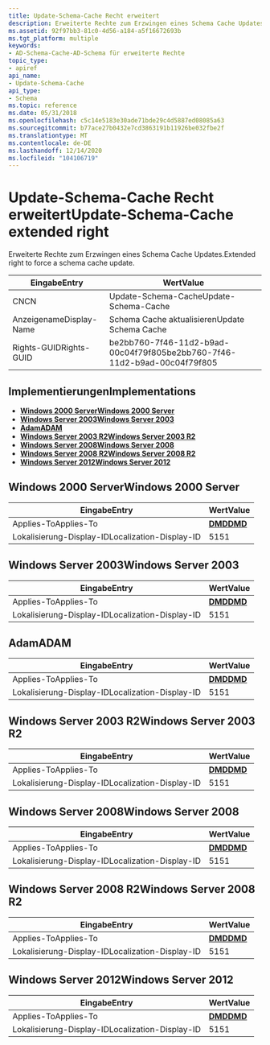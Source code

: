 ```yaml
---
title: Update-Schema-Cache Recht erweitert
description: Erweiterte Rechte zum Erzwingen eines Schema Cache Updates.
ms.assetid: 92f97bb3-81c0-4d56-a184-a5f16672693b
ms.tgt_platform: multiple
keywords:
- AD-Schema-Cache-AD-Schema für erweiterte Rechte
topic_type:
- apiref
api_name:
- Update-Schema-Cache
api_type:
- Schema
ms.topic: reference
ms.date: 05/31/2018
ms.openlocfilehash: c5c14e5183e30ade71bde29c4d5887ed08085a63
ms.sourcegitcommit: b77ace27b0432e7cd3863191b11926be032fbe2f
ms.translationtype: MT
ms.contentlocale: de-DE
ms.lasthandoff: 12/14/2020
ms.locfileid: "104106719"
---
```

# <a name="update-schema-cache-extended-right"></a><span data-ttu-id="0d8b8-104">Update-Schema-Cache Recht erweitert</span><span class="sxs-lookup"><span data-stu-id="0d8b8-104">Update-Schema-Cache extended right</span></span>

<span data-ttu-id="0d8b8-105">Erweiterte Rechte zum Erzwingen eines Schema Cache Updates.</span><span class="sxs-lookup"><span data-stu-id="0d8b8-105">Extended right to force a schema cache update.</span></span>



| <span data-ttu-id="0d8b8-106">Eingabe</span><span class="sxs-lookup"><span data-stu-id="0d8b8-106">Entry</span></span> | <span data-ttu-id="0d8b8-107">Wert</span><span class="sxs-lookup"><span data-stu-id="0d8b8-107">Value</span></span> |
|--------------|--------------------------------------|
| <span data-ttu-id="0d8b8-108">CN</span><span class="sxs-lookup"><span data-stu-id="0d8b8-108">CN</span></span>           | <span data-ttu-id="0d8b8-109">Update-Schema-Cache</span><span class="sxs-lookup"><span data-stu-id="0d8b8-109">Update-Schema-Cache</span></span>                  |
| <span data-ttu-id="0d8b8-110">Anzeigename</span><span class="sxs-lookup"><span data-stu-id="0d8b8-110">Display-Name</span></span> | <span data-ttu-id="0d8b8-111">Schema Cache aktualisieren</span><span class="sxs-lookup"><span data-stu-id="0d8b8-111">Update Schema Cache</span></span>                  |
| <span data-ttu-id="0d8b8-112">Rights-GUID</span><span class="sxs-lookup"><span data-stu-id="0d8b8-112">Rights-GUID</span></span>  | <span data-ttu-id="0d8b8-113">be2bb760-7f46-11d2-b9ad-00c04f79f805</span><span class="sxs-lookup"><span data-stu-id="0d8b8-113">be2bb760-7f46-11d2-b9ad-00c04f79f805</span></span> |



## <a name="implementations"></a><span data-ttu-id="0d8b8-114">Implementierungen</span><span class="sxs-lookup"><span data-stu-id="0d8b8-114">Implementations</span></span>

-   [<span data-ttu-id="0d8b8-115">**Windows 2000 Server**</span><span class="sxs-lookup"><span data-stu-id="0d8b8-115">**Windows 2000 Server**</span></span>](#windows-2000-server)
-   [<span data-ttu-id="0d8b8-116">**Windows Server 2003**</span><span class="sxs-lookup"><span data-stu-id="0d8b8-116">**Windows Server 2003**</span></span>](#windows-server-2003)
-   [<span data-ttu-id="0d8b8-117">**Adam**</span><span class="sxs-lookup"><span data-stu-id="0d8b8-117">**ADAM**</span></span>](#adam)
-   [<span data-ttu-id="0d8b8-118">**Windows Server 2003 R2**</span><span class="sxs-lookup"><span data-stu-id="0d8b8-118">**Windows Server 2003 R2**</span></span>](#windows-server-2003-r2)
-   [<span data-ttu-id="0d8b8-119">**Windows Server 2008**</span><span class="sxs-lookup"><span data-stu-id="0d8b8-119">**Windows Server 2008**</span></span>](#windows-server-2008)
-   [<span data-ttu-id="0d8b8-120">**Windows Server 2008 R2**</span><span class="sxs-lookup"><span data-stu-id="0d8b8-120">**Windows Server 2008 R2**</span></span>](#windows-server-2008-r2)
-   [<span data-ttu-id="0d8b8-121">**Windows Server 2012**</span><span class="sxs-lookup"><span data-stu-id="0d8b8-121">**Windows Server 2012**</span></span>](#windows-server-2012)

## <a name="windows-2000-server"></a><span data-ttu-id="0d8b8-122">Windows 2000 Server</span><span class="sxs-lookup"><span data-stu-id="0d8b8-122">Windows 2000 Server</span></span>



| <span data-ttu-id="0d8b8-123">Eingabe</span><span class="sxs-lookup"><span data-stu-id="0d8b8-123">Entry</span></span> | <span data-ttu-id="0d8b8-124">Wert</span><span class="sxs-lookup"><span data-stu-id="0d8b8-124">Value</span></span> |
|-------------------------|---------------------------------|
| <span data-ttu-id="0d8b8-125">Applies-To</span><span class="sxs-lookup"><span data-stu-id="0d8b8-125">Applies-To</span></span>              | [<span data-ttu-id="0d8b8-126">**DMD**</span><span class="sxs-lookup"><span data-stu-id="0d8b8-126">**DMD**</span></span>](c-dmd.md)<br/> |
| <span data-ttu-id="0d8b8-127">Lokalisierung-Display-ID</span><span class="sxs-lookup"><span data-stu-id="0d8b8-127">Localization-Display-ID</span></span> | <span data-ttu-id="0d8b8-128">51</span><span class="sxs-lookup"><span data-stu-id="0d8b8-128">51</span></span>                              |



## <a name="windows-server-2003"></a><span data-ttu-id="0d8b8-129">Windows Server 2003</span><span class="sxs-lookup"><span data-stu-id="0d8b8-129">Windows Server 2003</span></span>



| <span data-ttu-id="0d8b8-130">Eingabe</span><span class="sxs-lookup"><span data-stu-id="0d8b8-130">Entry</span></span> | <span data-ttu-id="0d8b8-131">Wert</span><span class="sxs-lookup"><span data-stu-id="0d8b8-131">Value</span></span> |
|-------------------------|---------------------------------|
| <span data-ttu-id="0d8b8-132">Applies-To</span><span class="sxs-lookup"><span data-stu-id="0d8b8-132">Applies-To</span></span>              | [<span data-ttu-id="0d8b8-133">**DMD**</span><span class="sxs-lookup"><span data-stu-id="0d8b8-133">**DMD**</span></span>](c-dmd.md)<br/> |
| <span data-ttu-id="0d8b8-134">Lokalisierung-Display-ID</span><span class="sxs-lookup"><span data-stu-id="0d8b8-134">Localization-Display-ID</span></span> | <span data-ttu-id="0d8b8-135">51</span><span class="sxs-lookup"><span data-stu-id="0d8b8-135">51</span></span>                              |



## <a name="adam"></a><span data-ttu-id="0d8b8-136">Adam</span><span class="sxs-lookup"><span data-stu-id="0d8b8-136">ADAM</span></span>



| <span data-ttu-id="0d8b8-137">Eingabe</span><span class="sxs-lookup"><span data-stu-id="0d8b8-137">Entry</span></span> | <span data-ttu-id="0d8b8-138">Wert</span><span class="sxs-lookup"><span data-stu-id="0d8b8-138">Value</span></span> |
|-------------------------|---------------------------------|
| <span data-ttu-id="0d8b8-139">Applies-To</span><span class="sxs-lookup"><span data-stu-id="0d8b8-139">Applies-To</span></span>              | [<span data-ttu-id="0d8b8-140">**DMD**</span><span class="sxs-lookup"><span data-stu-id="0d8b8-140">**DMD**</span></span>](c-dmd.md)<br/> |
| <span data-ttu-id="0d8b8-141">Lokalisierung-Display-ID</span><span class="sxs-lookup"><span data-stu-id="0d8b8-141">Localization-Display-ID</span></span> | <span data-ttu-id="0d8b8-142">51</span><span class="sxs-lookup"><span data-stu-id="0d8b8-142">51</span></span>                              |



## <a name="windows-server-2003-r2"></a><span data-ttu-id="0d8b8-143">Windows Server 2003 R2</span><span class="sxs-lookup"><span data-stu-id="0d8b8-143">Windows Server 2003 R2</span></span>



| <span data-ttu-id="0d8b8-144">Eingabe</span><span class="sxs-lookup"><span data-stu-id="0d8b8-144">Entry</span></span> | <span data-ttu-id="0d8b8-145">Wert</span><span class="sxs-lookup"><span data-stu-id="0d8b8-145">Value</span></span> |
|-------------------------|---------------------------------|
| <span data-ttu-id="0d8b8-146">Applies-To</span><span class="sxs-lookup"><span data-stu-id="0d8b8-146">Applies-To</span></span>              | [<span data-ttu-id="0d8b8-147">**DMD**</span><span class="sxs-lookup"><span data-stu-id="0d8b8-147">**DMD**</span></span>](c-dmd.md)<br/> |
| <span data-ttu-id="0d8b8-148">Lokalisierung-Display-ID</span><span class="sxs-lookup"><span data-stu-id="0d8b8-148">Localization-Display-ID</span></span> | <span data-ttu-id="0d8b8-149">51</span><span class="sxs-lookup"><span data-stu-id="0d8b8-149">51</span></span>                              |



## <a name="windows-server-2008"></a><span data-ttu-id="0d8b8-150">Windows Server 2008</span><span class="sxs-lookup"><span data-stu-id="0d8b8-150">Windows Server 2008</span></span>



| <span data-ttu-id="0d8b8-151">Eingabe</span><span class="sxs-lookup"><span data-stu-id="0d8b8-151">Entry</span></span> | <span data-ttu-id="0d8b8-152">Wert</span><span class="sxs-lookup"><span data-stu-id="0d8b8-152">Value</span></span> |
|-------------------------|---------------------------------|
| <span data-ttu-id="0d8b8-153">Applies-To</span><span class="sxs-lookup"><span data-stu-id="0d8b8-153">Applies-To</span></span>              | [<span data-ttu-id="0d8b8-154">**DMD**</span><span class="sxs-lookup"><span data-stu-id="0d8b8-154">**DMD**</span></span>](c-dmd.md)<br/> |
| <span data-ttu-id="0d8b8-155">Lokalisierung-Display-ID</span><span class="sxs-lookup"><span data-stu-id="0d8b8-155">Localization-Display-ID</span></span> | <span data-ttu-id="0d8b8-156">51</span><span class="sxs-lookup"><span data-stu-id="0d8b8-156">51</span></span>                              |



## <a name="windows-server-2008-r2"></a><span data-ttu-id="0d8b8-157">Windows Server 2008 R2</span><span class="sxs-lookup"><span data-stu-id="0d8b8-157">Windows Server 2008 R2</span></span>



| <span data-ttu-id="0d8b8-158">Eingabe</span><span class="sxs-lookup"><span data-stu-id="0d8b8-158">Entry</span></span> | <span data-ttu-id="0d8b8-159">Wert</span><span class="sxs-lookup"><span data-stu-id="0d8b8-159">Value</span></span> |
|-------------------------|---------------------------------|
| <span data-ttu-id="0d8b8-160">Applies-To</span><span class="sxs-lookup"><span data-stu-id="0d8b8-160">Applies-To</span></span>              | [<span data-ttu-id="0d8b8-161">**DMD**</span><span class="sxs-lookup"><span data-stu-id="0d8b8-161">**DMD**</span></span>](c-dmd.md)<br/> |
| <span data-ttu-id="0d8b8-162">Lokalisierung-Display-ID</span><span class="sxs-lookup"><span data-stu-id="0d8b8-162">Localization-Display-ID</span></span> | <span data-ttu-id="0d8b8-163">51</span><span class="sxs-lookup"><span data-stu-id="0d8b8-163">51</span></span>                              |



## <a name="windows-server-2012"></a><span data-ttu-id="0d8b8-164">Windows Server 2012</span><span class="sxs-lookup"><span data-stu-id="0d8b8-164">Windows Server 2012</span></span>



| <span data-ttu-id="0d8b8-165">Eingabe</span><span class="sxs-lookup"><span data-stu-id="0d8b8-165">Entry</span></span> | <span data-ttu-id="0d8b8-166">Wert</span><span class="sxs-lookup"><span data-stu-id="0d8b8-166">Value</span></span> |
|-------------------------|---------------------------------|
| <span data-ttu-id="0d8b8-167">Applies-To</span><span class="sxs-lookup"><span data-stu-id="0d8b8-167">Applies-To</span></span>              | [<span data-ttu-id="0d8b8-168">**DMD**</span><span class="sxs-lookup"><span data-stu-id="0d8b8-168">**DMD**</span></span>](c-dmd.md)<br/> |
| <span data-ttu-id="0d8b8-169">Lokalisierung-Display-ID</span><span class="sxs-lookup"><span data-stu-id="0d8b8-169">Localization-Display-ID</span></span> | <span data-ttu-id="0d8b8-170">51</span><span class="sxs-lookup"><span data-stu-id="0d8b8-170">51</span></span>                              |



 

 





